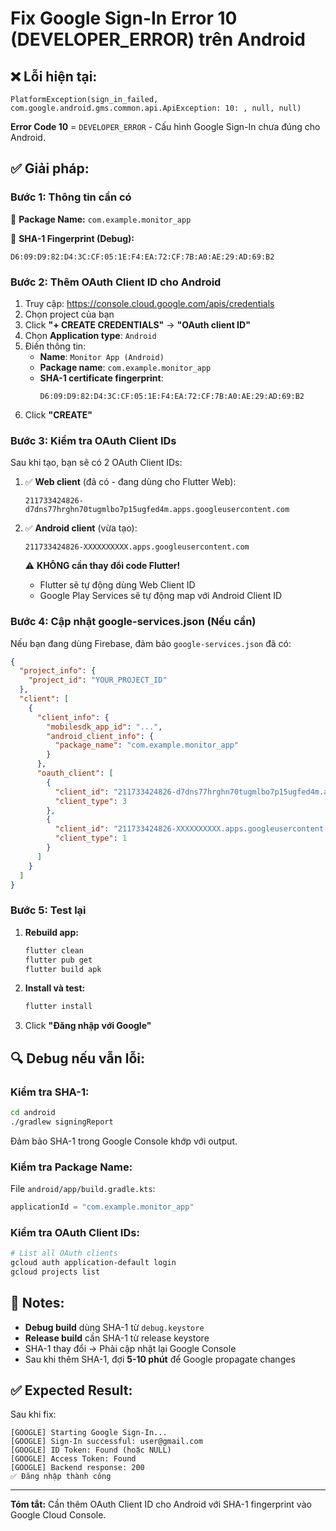 # Fix Google Sign-In Error 10 (DEVELOPER_ERROR) trên Android

## ❌ Lỗi hiện tại:
```
PlatformException(sign_in_failed, 
com.google.android.gms.common.api.ApiException: 10: , null, null)
```

**Error Code 10** = `DEVELOPER_ERROR` - Cấu hình Google Sign-In chưa đúng cho Android.

## ✅ Giải pháp:

### **Bước 1: Thông tin cần có**

📱 **Package Name:** `com.example.monitor_app`

🔑 **SHA-1 Fingerprint (Debug):** 
```
D6:09:D9:82:D4:3C:CF:05:1E:F4:EA:72:CF:7B:A0:AE:29:AD:69:B2
```

### **Bước 2: Thêm OAuth Client ID cho Android**

1. Truy cập: https://console.cloud.google.com/apis/credentials
2. Chọn project của bạn
3. Click **"+ CREATE CREDENTIALS"** → **"OAuth client ID"**
4. Chọn **Application type**: `Android`
5. Điền thông tin:
   - **Name**: `Monitor App (Android)`
   - **Package name**: `com.example.monitor_app`
   - **SHA-1 certificate fingerprint**: 
     ```
     D6:09:D9:82:D4:3C:CF:05:1E:F4:EA:72:CF:7B:A0:AE:29:AD:69:B2
     ```
6. Click **"CREATE"**

### **Bước 3: Kiểm tra OAuth Client IDs**

Sau khi tạo, bạn sẽ có 2 OAuth Client IDs:

1. ✅ **Web client** (đã có - đang dùng cho Flutter Web):
   ```
   211733424826-d7dns77hrghn70tugmlbo7p15ugfed4m.apps.googleusercontent.com
   ```

2. ✅ **Android client** (vừa tạo):
   ```
   211733424826-XXXXXXXXXX.apps.googleusercontent.com
   ```
   ⚠️ **KHÔNG cần thay đổi code Flutter!** 
   - Flutter sẽ tự động dùng Web Client ID
   - Google Play Services sẽ tự động map với Android Client ID

### **Bước 4: Cập nhật google-services.json (Nếu cần)**

Nếu bạn đang dùng Firebase, đảm bảo `google-services.json` đã có:

```json
{
  "project_info": {
    "project_id": "YOUR_PROJECT_ID"
  },
  "client": [
    {
      "client_info": {
        "mobilesdk_app_id": "...",
        "android_client_info": {
          "package_name": "com.example.monitor_app"
        }
      },
      "oauth_client": [
        {
          "client_id": "211733424826-d7dns77hrghn70tugmlbo7p15ugfed4m.apps.googleusercontent.com",
          "client_type": 3
        },
        {
          "client_id": "211733424826-XXXXXXXXXX.apps.googleusercontent.com",
          "client_type": 1
        }
      ]
    }
  ]
}
```

### **Bước 5: Test lại**

1. **Rebuild app:**
   ```bash
   flutter clean
   flutter pub get
   flutter build apk
   ```

2. **Install và test:**
   ```bash
   flutter install
   ```

3. Click **"Đăng nhập với Google"**

## 🔍 Debug nếu vẫn lỗi:

### **Kiểm tra SHA-1:**
```bash
cd android
./gradlew signingReport
```

Đảm bảo SHA-1 trong Google Console khớp với output.

### **Kiểm tra Package Name:**
File `android/app/build.gradle.kts`:
```kotlin
applicationId = "com.example.monitor_app"
```

### **Kiểm tra OAuth Client IDs:**
```bash
# List all OAuth clients
gcloud auth application-default login
gcloud projects list
```

## 📝 Notes:

- **Debug build** dùng SHA-1 từ `debug.keystore`
- **Release build** cần SHA-1 từ release keystore
- SHA-1 thay đổi → Phải cập nhật lại Google Console
- Sau khi thêm SHA-1, đợi **5-10 phút** để Google propagate changes

## ✅ Expected Result:

Sau khi fix:
```
[GOOGLE] Starting Google Sign-In...
[GOOGLE] Sign-In successful: user@gmail.com
[GOOGLE] ID Token: Found (hoặc NULL)
[GOOGLE] Access Token: Found
[GOOGLE] Backend response: 200
✅ Đăng nhập thành công
```

---

**Tóm tắt:** Cần thêm OAuth Client ID cho Android với SHA-1 fingerprint vào Google Cloud Console.
